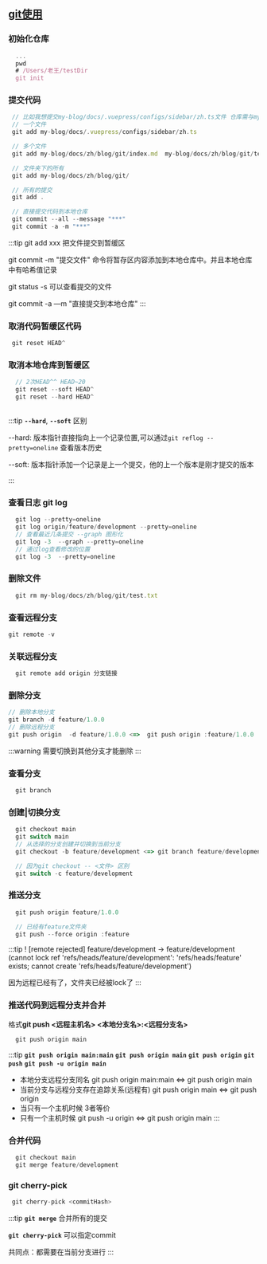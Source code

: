 
## [git使用](https://www.liaoxuefeng.com/wiki/896043488029600/896827951938304)

  ### 初始化仓库
  ```javascript
    ...
    pwd
    # /Users/老王/testDir
    git init
  ```

  ### 提交代码

   ```javascript
    // 比如我想提交my-blog/docs/.vuepress/configs/sidebar/zh.ts文件 仓库需与myproject下
    // 一个文件
    git add my-blog/docs/.vuepress/configs/sidebar/zh.ts

    // 多个文件
    git add my-blog/docs/zh/blog/git/index.md  my-blog/docs/zh/blog/git/terminal.md 

    // 文件夹下的所有
    git add my-blog/docs/zh/blog/git/

    // 所有的提交
    git add .

    // 直接提交代码到本地仓库
    git commit --all --message "***"
    git commit -a -m "***" 
  ```
  :::tip
  git add xxx 把文件提交到暂缓区

  git commit -m "提交文件"  命令将暂存区内容添加到本地仓库中。并且本地仓库中有哈希值记录

  git status -s 可以查看提交的文件

  git commit -a —m "直接提交到本地仓库"
  :::

  ### 取消代码暂缓区代码

   ```javascript
    git reset HEAD^ 
  ```
 ### 取消本地仓库到暂缓区

  ```javascript
    // 2次HEAD^^ HEAD~20 
    git reset --soft HEAD^
    git reset --hard HEAD^
    
  ```

  :::tip
  **`--hard`**, **`--soft`** 区别

  --hard: 版本指针直接指向上一个记录位置,可以通过`git reflog --pretty=oneline` 查看版本历史

  --soft: 版本指针添加一个记录是上一个提交，他的上一个版本是刚才提交的版本

  :::

  ### 查看日志 **git log**
  ```javascript
    git log --pretty=oneline
    git log origin/feature/development --pretty=oneline
    // 查看最近几条提交 --graph 图形化
    git log -3  --graph --pretty=oneline 
    // 通过log查看修改的位置
    git log -3  --pretty=oneline
  ```

  ### 删除文件

  ```javascript
    git rm my-blog/docs/zh/blog/git/test.txt
  ```

 ### 查看远程分支

  ```javascript
  git remote -v
  
  ```

  ### 关联远程分支

  ```javascript
    git remote add origin 分支链接

  ```
  ### 删除分支

  ```javascript
  // 删除本地分支
  git branch -d feature/1.0.0
  // 删除远程分支
  git push origin  -d feature/1.0.0 <=>  git push origin :feature/1.0.0

  ```

  :::warning
  需要切换到其他分支才能删除
  :::

  ### 查看分支

  ```javascript
    git branch
  ```

  ### 创建|切换分支

  ```javascript
    git checkout main
    git switch main
    // 从选择的分支创建并切换到当前分支
    git checkout -b feature/development <=> git branch feature/development git checkout feature/development 

    // 因为git checkout -- <文件> 区别
    git switch -c feature/development
  ```
  ### 推送分支

  ```javascript
    git push origin feature/1.0.0

    // 已经有feature文件夹
    git push --force origin :feature
  ```

  :::tip
  ! [remote rejected] feature/development -> feature/development (cannot lock ref 'refs/heads/feature/development': 'refs/heads/feature' exists; cannot create 'refs/heads/feature/development')

  因为远程已经有了，文件夹已经被lock了
  :::

  ### 推送代码到远程分支并合并 
  格式**git push <远程主机名> <本地分支名>:<远程分支名>**
  ```javascript
    git push origin main
  ```

  :::tip
  **`git push origin main:main`** **`git push origin main`** **`git push origin`** **`git push`** **`git push -u origin main`**
  * 本地分支远程分支同名 git push origin main:main <=> git push origin main
  * 当前分支与远程分支存在追踪关系(远程有) git push origin main <=> git push origin
  * 当只有一个主机时候 3者等价
  * 只有一个主机时候 git push -u origin <=> git push origin main
  :::


  ### 合并代码

  ```javascript
    git checkout main
    git merge feature/development
  ```

  ### git cherry-pick

  ```javascript
   git cherry-pick <commitHash>
  ```

  :::tip
  **`git merge`** 合并所有的提交

  **`git cherry-pick`** 可以指定commit

  共同点：都需要在当前分支进行
  :::
